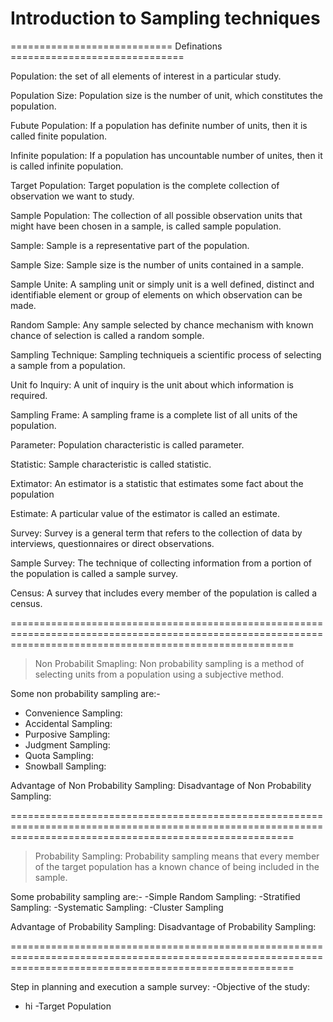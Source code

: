 # Introduction to Sampling techniques

============================ Definations ==============================

Population: the set of all elements of interest in a particular study.

Population Size: Population size is the number of unit, which constitutes the population.

Fubute Population: If a population has definite number of units, then it is called finite population.

Infinite population: If a population has uncountable number of unites, then it is called infinite population.

Target Population: Target population is the complete collection of observation we want to study.

Sample Population: The collection of all possible observation units that might have been chosen in a sample, is called sample population.

Sample: Sample is a representative part of the population.

Sample Size: Sample size is the number of units contained in a sample.

Sample Unite: A sampling unit or simply unit is a well defined, distinct and identifiable element or group of elements on which observation can be made.

Random Sample: Any sample selected by chance mechanism with known chance of selection is called a random somple.

Sampling Technique: Sampling techniqueis a scientific process of selecting a sample from a population.

Unit fo Inquiry: A unit of inquiry is the unit about which information is required.

Sampling Frame: A sampling frame is a complete list of all units of the population.

Parameter: Population characteristic is called parameter.

Statistic: Sample characteristic is called statistic.

Extimator: An estimator is a statistic that estimates some fact about the population 

Estimate: A particular value of the estimator is called an estimate.

Survey: Survey is a general term that refers to the collection of data by interviews, questionnaires or direct observations.

Sample Survey: The technique of collecting information from a portion of the population is called a sample survey.

Census: A survey that includes every member of the population is called a census.

=============================================================================================================================================================

> Non Probabilit Smapling:
Non probability sampling is a method of selecting units from a population using a subjective method.

Some non probability sampling are:-
- Convenience Sampling:
- Accidental Sampling:
- Purposive Sampling:
- Judgment Sampling:
- Quota Sampling:
- Snowball Sampling:

Advantage of Non Probability Sampling:
Disadvantage of Non Probability Sampling:

=============================================================================================================================================================

> Probability Sampling: 
Probability sampling means that every member of the target population has a known chance of being included in the sample.

Some probability sampling are:-
-Simple Random Sampling:
-Stratified Sampling:
-Systematic Sampling:
-Cluster Sampling

Advantage of Probability Sampling:
Disadvantage of Probability Sampling:

=============================================================================================================================================================

Step in planning and execution a sample survey: 
-Objective of the study:
 - hi
-Target Population



















































